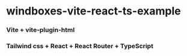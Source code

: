 # windboxes-vite-react-ts-example

### Vite + vite-plugin-html

### Tailwind css + React + React Router + TypeScript